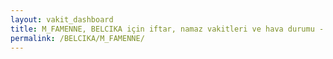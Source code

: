 ```yaml
---
layout: vakit_dashboard
title: M_FAMENNE, BELCIKA için iftar, namaz vakitleri ve hava durumu - ilçe/eyalet seç
permalink: /BELCIKA/M_FAMENNE/
---
```


<script type="text/javascript">
  var GLOBAL_COUNTRY = 'BELCIKA';
  var GLOBAL_CITY = 'M_FAMENNE';
  var GLOBAL_STATE = '';
  var lat = 72;
  var lon = 21;
</script>
